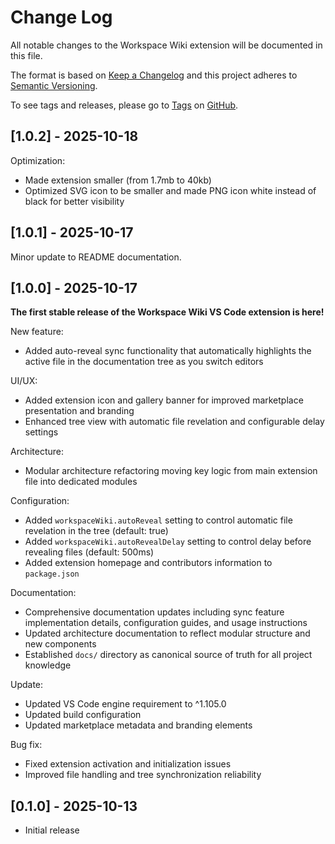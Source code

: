 # Change Log

All notable changes to the Workspace Wiki extension will be documented in this file.

The format is based on [Keep a Changelog](http://keepachangelog.com/) and this project adheres to [Semantic Versioning](http://semver.org/).

To see tags and releases, please go to [Tags](https://github.com/AlexJSully/workspace-wiki/tags) on [GitHub](https://github.com/AlexJSully/workspace-wiki).

## [1.0.2] - 2025-10-18

Optimization:

- Made extension smaller (from 1.7mb to 40kb)
- Optimized SVG icon to be smaller and made PNG icon white instead of black for better visibility

## [1.0.1] - 2025-10-17

Minor update to README documentation.

## [1.0.0] - 2025-10-17

**The first stable release of the Workspace Wiki VS Code extension is here!**

New feature:

- Added auto-reveal sync functionality that automatically highlights the active file in the documentation tree as you switch editors

UI/UX:

- Added extension icon and gallery banner for improved marketplace presentation and branding
- Enhanced tree view with automatic file revelation and configurable delay settings

Architecture:

- Modular architecture refactoring moving key logic from main extension file into dedicated modules

Configuration:

- Added `workspaceWiki.autoReveal` setting to control automatic file revelation in the tree (default: true)
- Added `workspaceWiki.autoRevealDelay` setting to control delay before revealing files (default: 500ms)
- Added extension homepage and contributors information to `package.json`

Documentation:

- Comprehensive documentation updates including sync feature implementation details, configuration guides, and usage instructions
- Updated architecture documentation to reflect modular structure and new components
- Established `docs/` directory as canonical source of truth for all project knowledge

Update:

- Updated VS Code engine requirement to ^1.105.0
- Updated build configuration
- Updated marketplace metadata and branding elements

Bug fix:

- Fixed extension activation and initialization issues
- Improved file handling and tree synchronization reliability

## [0.1.0] - 2025-10-13

- Initial release

